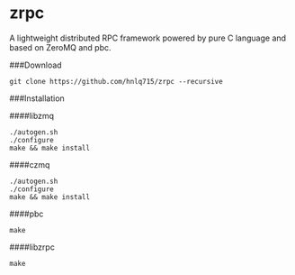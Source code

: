 zrpc
====

A lightweight distributed RPC framework powered by pure C language and based on ZeroMQ and pbc.

###Download

    git clone https://github.com/hnlq715/zrpc --recursive

###Installation

####libzmq

    ./autogen.sh
    ./configure
    make && make install

####czmq

    ./autogen.sh
    ./configure
    make && make install

####pbc

    make

####libzrpc

    make

